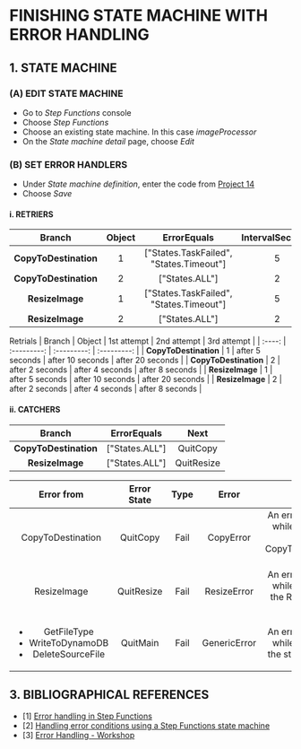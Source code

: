 # FINISHING STATE MACHINE WITH ERROR HANDLING

## 1. STATE MACHINE

### (A) EDIT STATE MACHINE

- Go to *Step Functions* console
- Choose *Step Functions*
- Choose an existing state machine. In this case *imageProcessor*
- On the *State machine detail* page, choose *Edit*

### (B) SET ERROR HANDLERS

<!-- This file contains error handlings for each function, using retriers/catchers -->
- Under *State machine definition*, enter the code from [Project 14](../Projects/imageProcessingWorkflow/imageProcessorStateMachine.json)
- Choose *Save*

#### i. RETRIERS

| Branch | Object | ErrorEquals | IntervalSeconds | MaxAttempts | BackoffRate |
| :----: | :----: | :---------: | :-------------: | :---------: | :---------: |
| **CopyToDestination** | 1 | ["States.TaskFailed", "States.Timeout"] | 5 | 2 | 2.0 |
| **CopyToDestination** | 2 | ["States.ALL"] | 2 | 2 | 2.0 |
| **ResizeImage** | 1 | ["States.TaskFailed", "States.Timeout"] | 5 | 2 | 2.0 |
| **ResizeImage** | 2 | ["States.ALL"] | 2 | 2 | 2.0 |

Retrials
| Branch | Object | 1st attempt | 2nd attempt | 3rd attempt |
| :----: | :---------: | :---------: | :---------: |
| **CopyToDestination** | 1 | after 5 seconds | after 10 seconds | after 20 seconds |
| **CopyToDestination** | 2 | after 2 seconds | after 4 seconds | after 8 seconds |
| **ResizeImage** | 1 | after 5 seconds | after 10 seconds | after 20 seconds |
| **ResizeImage** | 2 | after 2 seconds | after 4 seconds | after 8 seconds |

#### ii. CATCHERS

| Branch | ErrorEquals | Next |
| :----: | :---------: | :--: |
| **CopyToDestination** | ["States.ALL"] | QuitCopy |
| **ResizeImage** | ["States.ALL"] | QuitResize |

| Error from | Error State | Type | Error | Cause |
| :--------: | :---------: | :--: | :---: | :---: |
| CopyToDestination | QuitCopy | Fail | CopyError | An error occurred while executing the CopyToDestination task |
| ResizeImage | QuitResize | Fail | ResizeError | An error occurred while executing the ResizeImage task |
| <ul><li>GetFileType</li> <li>WriteToDynamoDB</li> <li>DeleteSourceFile</li></ul> | QuitMain | Fail | GenericError | An error occurred while executing the state machine |

## 3. BIBLIOGRAPHICAL REFERENCES

- [1] [Error handling in Step Functions](https://docs.aws.amazon.com/step-functions/latest/dg/concepts-error-handling.html)
- [2] [Handling error conditions using a Step Functions state machine](https://docs.aws.amazon.com/step-functions/latest/dg/tutorial-handling-error-conditions.html)
- [3] [Error Handling - Workshop](https://catalog.workshops.aws/stepfunctions/en-US/development/error-handling)
